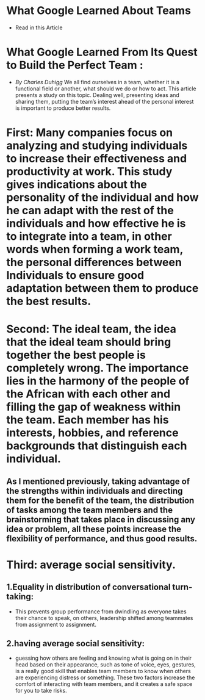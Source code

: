 # What Google Learned About Teams
- Read in this Article 
# What Google Learned From Its Quest to Build the Perfect Team :
- *By Charles Duhigg*
We all find ourselves in a team, whether it is a functional field or another, what should we do or how to act. This article presents a study on this topic.
Dealing well, presenting ideas and sharing them, putting the team’s interest ahead of the personal interest is important to produce better results.
# First: Many companies focus on analyzing and studying individuals to increase their effectiveness and productivity at work. This study gives indications about the personality of the individual and how he can adapt with the rest of the individuals and how effective he is to integrate into a team, in other words when forming a work team, the personal differences between Individuals to ensure good adaptation between them to produce the best results.
# Second: The ideal team, the idea that the ideal team should bring together the best people is completely wrong. The importance lies in the harmony of the people of the African with each other and filling the gap of weakness within the team. Each member has his interests, hobbies, and reference backgrounds that distinguish each individual.
## As I mentioned previously, taking advantage of the strengths within individuals and directing them for the benefit of the team, the distribution of tasks among the team members and the brainstorming that takes place in discussing any idea or problem, all these points increase the flexibility of performance, and thus good results.
# Third: average social sensitivity.
## 1.Equality in distribution of conversational turn-taking:
- This prevents group performance from dwindling as everyone takes their chance to speak, on others, leadership shifted among teammates from assignment to assignment.
## 2.having average social sensitivity: 
- guessing how others are feeling and knowing what is going on in their head based on their appearance, such as tone of voice, eyes, gestures, is a really good skill that enables team members to know when others are experiencing distress or something.
These two factors increase the comfort of interacting with team members, and it creates a safe space for you to take risks.
